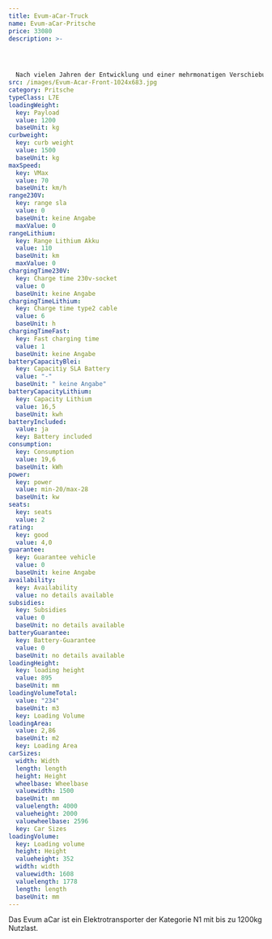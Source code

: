 ```yaml
---
title: Evum-aCar-Truck
name: Evum-aCar-Pritsche
price: 33080
description: >-
  



  Nach vielen Jahren der Entwicklung und einer mehrmonatigen Verschiebung des Produktionsstarts durch die Corona-Krise, ist das Evum A -Car nun seit Juni 2020 auf dem Markt. Ursprünglich wurde der kräftige Elektrotransporter für Entwicklungs- und Schwellenländern entwickelt, wo er in der Landwirtschaft und der Industrie zum Einsatz kommen sollte. Während der Entstehungsphase wurde aber klar, dass das Fahrzeug auch für den europäischen Markt attraktiv sein könnte.
src: /images/Evum-Acar-Front-1024x683.jpg
category: Pritsche
typeClass: L7E
loadingWeight:
  key: Payload
  value: 1200
  baseUnit: kg
curbweight:
  key: curb weight
  value: 1500
  baseUnit: kg
maxSpeed:
  key: VMax
  value: 70
  baseUnit: km/h
range230V:
  key: range sla
  value: 0
  baseUnit: keine Angabe
  maxValue: 0
rangeLithium:
  key: Range Lithium Akku
  value: 110
  baseUnit: km
  maxValue: 0
chargingTime230V:
  key: Charge time 230v-socket
  value: 0
  baseUnit: keine Angabe
chargingTimeLithium:
  key: Charge time type2 cable
  value: 6
  baseUnit: h
chargingTimeFast:
  key: Fast charging time
  value: 1
  baseUnit: keine Angabe
batteryCapacityBlei:
  key: Capacitiy SLA Battery
  value: "-"
  baseUnit: " keine Angabe"
batteryCapacityLithium:
  key: Capacity Lithium
  value: 16,5
  baseUnit: kwh
batteryIncluded:
  value: ja
  key: Battery included
consumption:
  key: Consumption
  value: 19,6
  baseUnit: kWh
power:
  key: power
  value: min-20/max-28
  baseUnit: kw
seats:
  key: seats
  value: 2
rating:
  key: good
  value: 4,0
guarantee:
  key: Guarantee vehicle
  value: 0
  baseUnit: keine Angabe
availability:
  key: Availability
  value: no details available
subsidies:
  key: Subsidies
  value: 0
  baseUnit: no details available
batteryGuarantee:
  key: Battery-Guarantee
  value: 0
  baseUnit: no details available
loadingHeight:
  key: loading height
  value: 895
  baseUnit: mm
loadingVolumeTotal:
  value: "234"
  baseUnit: m3
  key: Loading Volume
loadingArea:
  value: 2,86
  baseUnit: m2
  key: Loading Area
carSizes:
  width: Width
  length: length
  height: Height
  wheelbase: Wheelbase
  valuewidth: 1500
  baseUnit: mm
  valuelength: 4000
  valueheight: 2000
  valuewheelbase: 2596
  key: Car Sizes
loadingVolume:
  key: Loading volume
  height: Height
  valueheight: 352
  width: width
  valuewidth: 1608
  valuelength: 1778
  length: length
  baseUnit: mm
---
```


Das Evum aCar ist ein Elektrotransporter der Kategorie N1 mit bis zu 1200kg Nutzlast.
